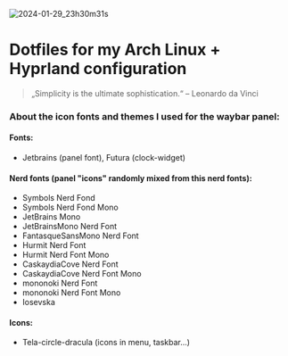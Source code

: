 ![2024-01-29_23h30m31s](https://github.com/avnibilgin/dotfiles/assets/46962320/66fc3674-341a-47a3-a9d1-a40d0490e956)

# Dotfiles for my Arch Linux + Hyprland configuration

> „Simplicity is the ultimate sophistication.“ – Leonardo da Vinci


### About the icon fonts and themes I used for the waybar panel:

#### Fonts:
- Jetbrains (panel font), Futura (clock-widget)

#### Nerd fonts (panel "icons" randomly mixed from this  nerd fonts):

- Symbols Nerd Fond
- Symbols Nerd Fond Mono
- JetBrains Mono
- JetBrainsMono Nerd Font
- FantasqueSansMono Nerd Font
- Hurmit Nerd Font
- Hurmit Nerd Font Mono
- CaskaydiaCove Nerd Font
- CaskaydiaCove Nerd Font Mono
- mononoki Nerd Font
- mononoki Nerd Font Mono
- Iosevska

#### Icons:
- Tela-circle-dracula (icons in menu, taskbar...)
